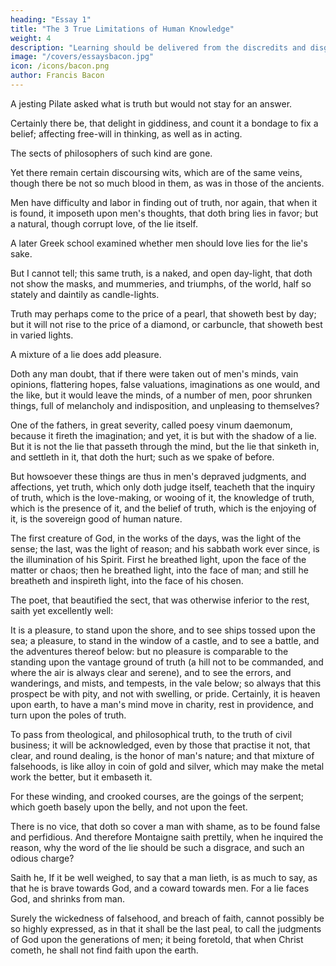 ```yaml
---
heading: "Essay 1"
title: "The 3 True Limitations of Human Knowledge"
weight: 4
description: "Learning should be delivered from the discredits and disgraces which it has received from disguised ignorance"
image: "/covers/essaysbacon.jpg"
icon: /icons/bacon.png
author: Francis Bacon
---
```



<!-- Francis Bacon
TO

THE RIGHT HONORABLE

MY VERY GOOD LORD

THE DUKE OF BUCKINGHAM

HIS GRACE, LORD

HIGH ADMIRAL OF ENGLAND

EXCELLENT LORD:


SALOMON saies; A good Name is as a precious oyntment; And I assure my selfe, such wil your Graces Name bee, with Posteritie. For your Fortune, and Merit both, have been Eminent. And you have planted Things, that are like to last. I doe now publish my Essayes; which, of all my other workes, have beene most Currant: For that, as it seemes, they come home, to Mens Businesse, and Bosomes. I have enlarged them, both in Number, and Weight; So that they are indeed a New Worke. I thought it therefore agreeable, to my Affection, and Obligation to your Grace, to prefix your Name before them, both in English, and in Latine. For I doe conceive, that the Latine Volume of them, (being in the Universall Language) may last, as long as Bookes last. My Instauration, I dedicated to the King: My Historie of Henry the Seventh, (which I have now also translated into Latine) and my Portions of Naturall History, to the Prince: And these I dedicate to your Grace; Being of the best Fruits, that by the good Encrease, which God gives to my Pen and Labours, I could yeeld. God leade your Grace by the Hand. Your Graces most Obliged and faithfull Servant,

FR. ST. ALBAN -->



<!-- 1 Of Truth

Of Death

Of Unity In Religion

Of Revenge

5 Of Adversity

Of Simulation And Dissimulation

Of Parents And Children

Of Marriage And Single Life

Of Envy

10 Of Love

Of Great Place

Of Boldness

Of Goodness and Goodness Of Nature

Of Nobility

15 Of Seditions And Troubles

Of Atheism

Of Superstition

Of Travel

Of Empire

Of Counsel

Of Delays

Of Cunning

Of Wisdom For A Man's Self

Of Innovations

Of Dispatch

Of Seeming Wise

Of Friendship

Of Expense

Of the True Greatness Of Kingdoms And Estates

Of Regiment Of Health

Of Suspicion

Of Discourse

Of Plantations

Of Riches

Of Prophecies

Of Ambition

Of Masques And Triumphs

Of Nature In Men

Of Custom And Education

Of Fortune

Of Usury

Of Youth And Age

Of Beauty

Of Deformity

Of Building

Of Gardens

Of Negotiating

Of Followers And Friends

Of Suitors

Of Studies

Of Faction

Of Ceremonies, And Respects

Of Praise

Of Vain-glory

Of Honor And Reputation

Of Judicature

Of Anger

Of Vicissitude Of Things

Of Fame -->

A jesting Pilate asked what is truth but would not stay for an answer.

Certainly there be, that delight in giddiness, and count it a bondage to fix a belief; affecting free-will in thinking, as well as in acting. 

The sects of philosophers of such kind are gone. 

Yet there remain certain discoursing wits, which are of the same veins, though there be not so much blood in them, as was in those of the ancients. 



Men have difficulty and labor in finding out of truth, nor again, that when it is found, it imposeth upon men's thoughts, that doth bring lies in favor; but a natural, though corrupt love, of the lie itself.

A later Greek school examined whether men should love lies for the lie's sake.

But I cannot tell; this same truth, is a naked, and open day-light, that doth not show the masks, and mummeries, and triumphs, of the world, half so stately and daintily as candle-lights.

Truth may perhaps come to the price of a pearl, that showeth best by day; but it will not rise to the price of a diamond, or carbuncle, that showeth best in varied lights. 

A mixture of a lie does add pleasure.

Doth any man doubt, that if there were taken out of men's minds, vain opinions, flattering hopes, false valuations, imaginations as one would, and the like, but it would leave the minds, of a number of men, poor shrunken things, full of melancholy and indisposition, and unpleasing to themselves?

One of the fathers, in great severity, called poesy vinum daemonum, because it fireth the imagination; and yet, it is but with the shadow of a lie. But it is not the lie that passeth through the mind, but the lie that sinketh in, and settleth in it, that doth the hurt; such as we spake of before.

But howsoever these things are thus in men's depraved judgments, and affections, yet truth, which only doth judge itself, teacheth that the inquiry of truth, which is the love-making, or wooing of it, the knowledge of truth, which is the presence of it, and the belief of truth, which is the enjoying of it, is the sovereign good of human nature.

The first creature of God, in the works of the days, was the light of the sense; the last, was the light of reason; and his sabbath work ever since, is the illumination of his Spirit. First he breathed light, upon the face of the matter or chaos; then he breathed light, into the face of man; and still he breatheth and inspireth light, into the face of his chosen. 

The poet, that beautified the sect, that was otherwise inferior to the rest, saith yet excellently well:

It is a pleasure, to stand upon the shore, and to see ships tossed upon the sea; a pleasure, to stand in the window of a castle, and to see a battle, and the adventures thereof below: but no pleasure is comparable to the standing upon the vantage ground of truth (a hill not to be commanded, and where the air is always clear and serene), and to see the errors, and wanderings, and mists, and tempests, in the vale below; so always that this prospect be with pity, and not with swelling, or pride. Certainly, it is heaven upon earth, to have a man's mind move in charity, rest in providence, and turn upon the poles of truth.

To pass from theological, and philosophical truth, to the truth of civil business; it will be acknowledged, even by those that practise it not, that clear, and round dealing, is the honor of man's nature; and that mixture of falsehoods, is like alloy in coin of gold and silver, which may make the metal work the better, but it embaseth it. 

For these winding, and crooked courses, are the goings of the serpent; which goeth basely upon the belly, and not upon the feet.

There is no vice, that doth so cover a man with shame, as to be found false and perfidious. And therefore Montaigne saith prettily, when he inquired the reason, why the word of the lie should be such a disgrace, and such an odious charge? 

Saith he, If it be well weighed, to say that a man lieth, is as much to say, as that he is brave towards God, and a coward towards men. For a lie faces God, and shrinks from man. 

Surely the wickedness of falsehood, and breach of faith, cannot possibly be so highly expressed, as in that it shall be the last peal, to call the judgments of God upon the generations of men; it being foretold, that when Christ cometh, he shall not find faith upon the earth.
